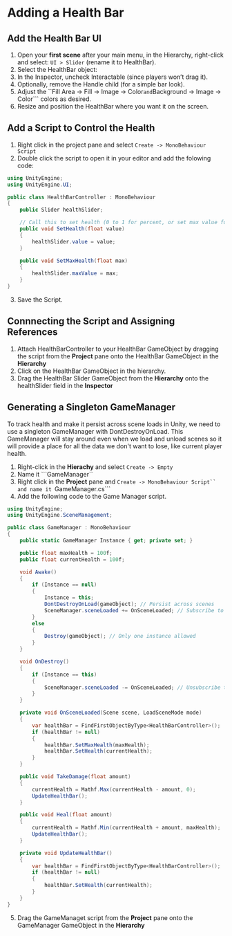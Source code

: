 # Adding a Health Bar

## Add the Health Bar UI
1. Open your **first scene** after your main menu, in the Hierarchy, right-click and select: ```UI > Slider``` (rename it to HealthBar).
2. Select the HealthBar object:
3. In the Inspector, uncheck Interactable (since players won’t drag it).
4. Optionally, remove the Handle child (for a simple bar look).
5. Adjust the ``Fill Area -> Fill -> Image -> Color``` and ```Background -> Image -> Color``` colors as desired.
6. Resize and position the HealthBar where you want it on the screen.

## Add a Script to Control the Health
1. Right click in the project pane and select ```Create -> MonoBehaviour Script```
2. Double click the script to open it in your editor and add the folowing code:
```csharp
using UnityEngine;
using UnityEngine.UI;

public class HealthBarController : MonoBehaviour
{
    public Slider healthSlider;

    // Call this to set health (0 to 1 for percent, or set max value for absolute)
    public void SetHealth(float value)
    {
        healthSlider.value = value;
    }

    public void SetMaxHealth(float max)
    {
        healthSlider.maxValue = max;
    }
}
```
3. Save the Script.
   
## Connnecting the Script and Assigning References
1. Attach HealthBarController to your HealthBar GameObject by dragging the script from the **Project** pane onto the HealthBar GameObject in the **Hierarchy**
2. Click on the HealthBar GameObject in the hierarchy.
3. Drag the HealthBar Slider GameObject from the **Hierarchy** onto the healthSlider field in the **Inspector**

## Generating a Singleton GameManager
To track health and make it persist across scene loads in Unity, we need to use a singleton GameManager with DontDestroyOnLoad. This GameManager will stay around even when we load and unload scenes so it will provide a place for all the data we don't want to lose, like current player health.

1. Right-click in the **Hierachy** and select ```Create -> Empty```
2. Name it ```GameManager``
3. Right click in the **Project** pane and ```Create -> MonoBehaviour Script`` and name it ```GameManager.cs```
4. Add the following code to the Game Manager script.
```csharp
using UnityEngine;
using UnityEngine.SceneManagement;

public class GameManager : MonoBehaviour
{
    public static GameManager Instance { get; private set; }

    public float maxHealth = 100f;
    public float currentHealth = 100f;

    void Awake()
    {
        if (Instance == null)
        {
            Instance = this;
            DontDestroyOnLoad(gameObject); // Persist across scenes
            SceneManager.sceneLoaded += OnSceneLoaded; // Subscribe to scene loaded event
        }
        else
        {
            Destroy(gameObject); // Only one instance allowed
        }
    }

    void OnDestroy()
    {
        if (Instance == this)
        {
            SceneManager.sceneLoaded -= OnSceneLoaded; // Unsubscribe to avoid memory leaks
        }
    }

    private void OnSceneLoaded(Scene scene, LoadSceneMode mode)
    {
        var healthBar = FindFirstObjectByType<HealthBarController>();
        if (healthBar != null)
        {
            healthBar.SetMaxHealth(maxHealth);
            healthBar.SetHealth(currentHealth);
        }
    }

    public void TakeDamage(float amount)
    {
        currentHealth = Mathf.Max(currentHealth - amount, 0);
        UpdateHealthBar();
    }

    public void Heal(float amount)
    {
        currentHealth = Mathf.Min(currentHealth + amount, maxHealth);
        UpdateHealthBar();
    }

    private void UpdateHealthBar()
    {
        var healthBar = FindFirstObjectByType<HealthBarController>();
        if (healthBar != null)
        {
            healthBar.SetHealth(currentHealth);
        }
    }
}
```

5. Drag the GameManaget script from the **Project** pane onto the GameManager GameObject in the **Hierarchy**


   
